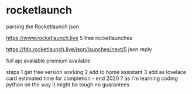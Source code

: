 # rocketlaunch
parsing the Rocketlaunch json

https://www.rocketlaunch.live
5 free rocketlaunches

https://fdo.rocketlaunch.live/json/launches/next/5
json reply

full api available
premium available

steps
1 get free version working
2 add to home assistant
3 add as lovelace card
estimated time for completion - end 2020 ?
as i'm learning coding python on the way it might be tough
no guarantees
